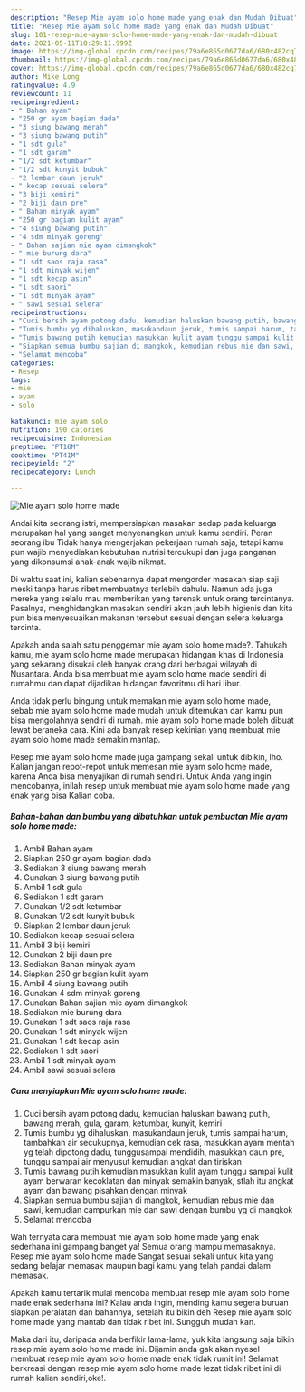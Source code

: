 ```yaml
---
description: "Resep Mie ayam solo home made yang enak dan Mudah Dibuat"
title: "Resep Mie ayam solo home made yang enak dan Mudah Dibuat"
slug: 101-resep-mie-ayam-solo-home-made-yang-enak-dan-mudah-dibuat
date: 2021-05-11T10:29:11.999Z
image: https://img-global.cpcdn.com/recipes/79a6e865d0677da6/680x482cq70/mie-ayam-solo-home-made-foto-resep-utama.jpg
thumbnail: https://img-global.cpcdn.com/recipes/79a6e865d0677da6/680x482cq70/mie-ayam-solo-home-made-foto-resep-utama.jpg
cover: https://img-global.cpcdn.com/recipes/79a6e865d0677da6/680x482cq70/mie-ayam-solo-home-made-foto-resep-utama.jpg
author: Mike Long
ratingvalue: 4.9
reviewcount: 11
recipeingredient:
- " Bahan ayam"
- "250 gr ayam bagian dada"
- "3 siung bawang merah"
- "3 siung bawang putih"
- "1 sdt gula"
- "1 sdt garam"
- "1/2 sdt ketumbar"
- "1/2 sdt kunyit bubuk"
- "2 lembar daun jeruk"
- " kecap sesuai selera"
- "3 biji kemiri"
- "2 biji daun pre"
- " Bahan minyak ayam"
- "250 gr bagian kulit ayam"
- "4 siung bawang putih"
- "4 sdm minyak goreng"
- " Bahan sajian mie ayam dimangkok"
- " mie burung dara"
- "1 sdt saos raja rasa"
- "1 sdt minyak wijen"
- "1 sdt kecap asin"
- "1 sdt saori"
- "1 sdt minyak ayam"
- " sawi sesuai selera"
recipeinstructions:
- "Cuci bersih ayam potong dadu, kemudian haluskan bawang putih, bawang merah, gula, garam, ketumbar, kunyit, kemiri"
- "Tumis bumbu yg dihaluskan, masukandaun jeruk, tumis sampai harum, tambahkan air secukupnya, kemudian cek rasa, masukkan ayam mentah yg telah dipotong dadu, tunggusampai mendidih, masukkan daun pre, tunggu sampai air menyusut kemudian angkat dan tiriskan"
- "Tumis bawang putih kemudian masukkan kulit ayam tunggu sampai kulit ayam berwaran kecoklatan dan minyak semakin banyak, stlah itu angkat ayam dan bawang pisahkan dengan minyak"
- "Siapkan semua bumbu sajian di mangkok, kemudian rebus mie dan sawi, kemudian campurkan mie dan sawi dengan bumbu yg di mangkok"
- "Selamat mencoba"
categories:
- Resep
tags:
- mie
- ayam
- solo

katakunci: mie ayam solo 
nutrition: 190 calories
recipecuisine: Indonesian
preptime: "PT16M"
cooktime: "PT41M"
recipeyield: "2"
recipecategory: Lunch

---
```



![Mie ayam solo home made](https://img-global.cpcdn.com/recipes/79a6e865d0677da6/680x482cq70/mie-ayam-solo-home-made-foto-resep-utama.jpg)

Andai kita seorang istri, mempersiapkan masakan sedap pada keluarga merupakan hal yang sangat menyenangkan untuk kamu sendiri. Peran seorang ibu Tidak hanya mengerjakan pekerjaan rumah saja, tetapi kamu pun wajib menyediakan kebutuhan nutrisi tercukupi dan juga panganan yang dikonsumsi anak-anak wajib nikmat.

Di waktu  saat ini, kalian sebenarnya dapat mengorder masakan siap saji meski tanpa harus ribet membuatnya terlebih dahulu. Namun ada juga mereka yang selalu mau memberikan yang terenak untuk orang tercintanya. Pasalnya, menghidangkan masakan sendiri akan jauh lebih higienis dan kita pun bisa menyesuaikan makanan tersebut sesuai dengan selera keluarga tercinta. 



Apakah anda salah satu penggemar mie ayam solo home made?. Tahukah kamu, mie ayam solo home made merupakan hidangan khas di Indonesia yang sekarang disukai oleh banyak orang dari berbagai wilayah di Nusantara. Anda bisa membuat mie ayam solo home made sendiri di rumahmu dan dapat dijadikan hidangan favoritmu di hari libur.

Anda tidak perlu bingung untuk memakan mie ayam solo home made, sebab mie ayam solo home made mudah untuk ditemukan dan kamu pun bisa mengolahnya sendiri di rumah. mie ayam solo home made boleh dibuat lewat beraneka cara. Kini ada banyak resep kekinian yang membuat mie ayam solo home made semakin mantap.

Resep mie ayam solo home made juga gampang sekali untuk dibikin, lho. Kalian jangan repot-repot untuk memesan mie ayam solo home made, karena Anda bisa menyajikan di rumah sendiri. Untuk Anda yang ingin mencobanya, inilah resep untuk membuat mie ayam solo home made yang enak yang bisa Kalian coba.

<!--inarticleads1-->

##### Bahan-bahan dan bumbu yang dibutuhkan untuk pembuatan Mie ayam solo home made:

1. Ambil  Bahan ayam
1. Siapkan 250 gr ayam bagian dada
1. Sediakan 3 siung bawang merah
1. Gunakan 3 siung bawang putih
1. Ambil 1 sdt gula
1. Sediakan 1 sdt garam
1. Gunakan 1/2 sdt ketumbar
1. Gunakan 1/2 sdt kunyit bubuk
1. Siapkan 2 lembar daun jeruk
1. Sediakan  kecap sesuai selera
1. Ambil 3 biji kemiri
1. Gunakan 2 biji daun pre
1. Sediakan  Bahan minyak ayam
1. Siapkan 250 gr bagian kulit ayam
1. Ambil 4 siung bawang putih
1. Gunakan 4 sdm minyak goreng
1. Gunakan  Bahan sajian mie ayam dimangkok
1. Sediakan  mie burung dara
1. Gunakan 1 sdt saos raja rasa
1. Gunakan 1 sdt minyak wijen
1. Gunakan 1 sdt kecap asin
1. Sediakan 1 sdt saori
1. Ambil 1 sdt minyak ayam
1. Ambil  sawi sesuai selera




<!--inarticleads2-->

##### Cara menyiapkan Mie ayam solo home made:

1. Cuci bersih ayam potong dadu, kemudian haluskan bawang putih, bawang merah, gula, garam, ketumbar, kunyit, kemiri
1. Tumis bumbu yg dihaluskan, masukandaun jeruk, tumis sampai harum, tambahkan air secukupnya, kemudian cek rasa, masukkan ayam mentah yg telah dipotong dadu, tunggusampai mendidih, masukkan daun pre, tunggu sampai air menyusut kemudian angkat dan tiriskan
1. Tumis bawang putih kemudian masukkan kulit ayam tunggu sampai kulit ayam berwaran kecoklatan dan minyak semakin banyak, stlah itu angkat ayam dan bawang pisahkan dengan minyak
1. Siapkan semua bumbu sajian di mangkok, kemudian rebus mie dan sawi, kemudian campurkan mie dan sawi dengan bumbu yg di mangkok
1. Selamat mencoba




Wah ternyata cara membuat mie ayam solo home made yang enak sederhana ini gampang banget ya! Semua orang mampu memasaknya. Resep mie ayam solo home made Sangat sesuai sekali untuk kita yang sedang belajar memasak maupun bagi kamu yang telah pandai dalam memasak.

Apakah kamu tertarik mulai mencoba membuat resep mie ayam solo home made enak sederhana ini? Kalau anda ingin, mending kamu segera buruan siapkan peralatan dan bahannya, setelah itu bikin deh Resep mie ayam solo home made yang mantab dan tidak ribet ini. Sungguh mudah kan. 

Maka dari itu, daripada anda berfikir lama-lama, yuk kita langsung saja bikin resep mie ayam solo home made ini. Dijamin anda gak akan nyesel membuat resep mie ayam solo home made enak tidak rumit ini! Selamat berkreasi dengan resep mie ayam solo home made lezat tidak ribet ini di rumah kalian sendiri,oke!.

